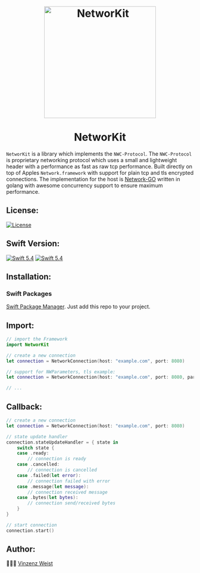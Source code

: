 <div align="center">
    <h1>
            <a href="https://github.com/Vinz1911/NetworKit"><img src="https://github.com/Vinz1911/NetworKit/blob/develop/.network.svg" alt="NetworKit" width="300"></a>
        <br>
        <br>
            NetworKit
    </h1>
</div>

`NetworKit` is a library which implements the `NWC-Protocol`. The `NWC-Protocol` is proprietary networking protocol which uses a small and lightweight header with a performance as fast as raw tcp performance. Built directly on top of Apples `Network.framework` with support for plain tcp and tls encrypted connections. The implementation for the host is [Network-GO](https://github.com/Vinz1911/network-go) written in golang with awesome concurrency support to ensure maximum performance.

## License:
[![License](https://img.shields.io/badge/license-GPLv3-blue.svg?longCache=true&style=flat)](https://github.com/Vinz1911/NetworKit/blob/develop/LICENSE)

## Swift Version:
[![Swift 5.4](https://img.shields.io/badge/Swift-5.4-orange.svg?logo=swift&style=flat)](https://swift.org) [![Swift 5.4](https://img.shields.io/badge/SPM-Support-orange.svg?logo=swift&style=flat)](https://swift.org)

## Installation:
### Swift Packages
[Swift Package Manager](https://developer.apple.com/documentation/swift_packages). Just add this repo to your project.

## Import:
```swift
// import the Framework
import NetworKit

// create a new connection
let connection = NetworkConnection(host: "example.com", port: 8080)

// support for NWParameters, tls example:
let connection = NetworkConnection(host: "example.com", port: 8080, parameters: .tls)

// ...
```

## Callback:
```swift
// create a new connection
let connection = NetworkConnection(host: "example.com", port: 8080)

// state update handler
connection.stateUpdateHandler = { state in
    switch state {
    case .ready:
        // connection is ready
    case .cancelled:
        // connection is cancelled
    case .failed(let error):
        // connection failed with error
    case .message(let message):
        // connection received message
    case .bytes(let bytes):
        // connection send/received bytes
    }
}

// start connection
connection.start()
```

## Author:
👨🏼‍💻 [Vinzenz Weist](https://github.com/Vinz1911)
